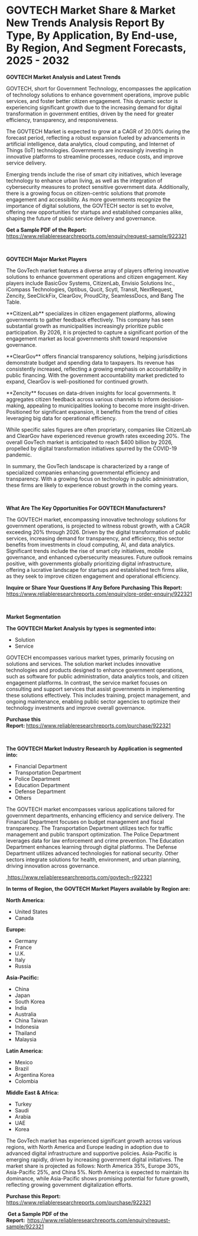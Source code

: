 <p><h1>GOVTECH Market Share & Market New Trends Analysis Report By Type, By Application, By End-use, By Region, And Segment Forecasts, 2025 - 2032</h1></p><p><strong>GOVTECH Market Analysis and Latest Trends</strong></p>
<p><p>GOVTECH, short for Government Technology, encompasses the application of technology solutions to enhance government operations, improve public services, and foster better citizen engagement. This dynamic sector is experiencing significant growth due to the increasing demand for digital transformation in government entities, driven by the need for greater efficiency, transparency, and responsiveness. </p><p>The GOVTECH Market is expected to grow at a CAGR of 20.00% during the forecast period, reflecting a robust expansion fueled by advancements in artificial intelligence, data analytics, cloud computing, and Internet of Things (IoT) technologies. Governments are increasingly investing in innovative platforms to streamline processes, reduce costs, and improve service delivery. </p><p>Emerging trends include the rise of smart city initiatives, which leverage technology to enhance urban living, as well as the integration of cybersecurity measures to protect sensitive government data. Additionally, there is a growing focus on citizen-centric solutions that promote engagement and accessibility. As more governments recognize the importance of digital solutions, the GOVTECH sector is set to evolve, offering new opportunities for startups and established companies alike, shaping the future of public service delivery and governance.</p></p>
<p><strong>Get a Sample PDF of the Report:&nbsp;</strong> <a href="https://www.reliableresearchreports.com/enquiry/request-sample/922321?utm_campaign=3500&utm_medium=2&utm_source=Github&utm_content=ia&utm_term=16042025&utm_id=govtech">https://www.reliableresearchreports.com/enquiry/request-sample/922321</a></p>
<p>&nbsp;</p>
<p><strong>GOVTECH Major Market Players</strong></p>
<p><p>The GovTech market features a diverse array of players offering innovative solutions to enhance government operations and citizen engagement. Key players include BasicGov Systems, CitizenLab, Envisio Solutions Inc., iCompass Technologies, Optibus, Qucit, Scytl, Transit, NextRequest, Zencity, SeeClickFix, ClearGov, ProudCity, SeamlessDocs, and Bang The Table.</p><p>**CitizenLab** specializes in citizen engagement platforms, allowing governments to gather feedback effectively. This company has seen substantial growth as municipalities increasingly prioritize public participation. By 2026, it is projected to capture a significant portion of the engagement market as local governments shift toward responsive governance.</p><p>**ClearGov** offers financial transparency solutions, helping jurisdictions demonstrate budget and spending data to taxpayers. Its revenue has consistently increased, reflecting a growing emphasis on accountability in public financing. With the government accountability market predicted to expand, ClearGov is well-positioned for continued growth.</p><p>**Zencity** focuses on data-driven insights for local governments. It aggregates citizen feedback across various channels to inform decision-making, appealing to municipalities looking to become more insight-driven. Positioned for significant expansion, it benefits from the trend of cities leveraging big data for operational efficiency.</p><p>While specific sales figures are often proprietary, companies like CitizenLab and ClearGov have experienced revenue growth rates exceeding 20%. The overall GovTech market is anticipated to reach $400 billion by 2026, propelled by digital transformation initiatives spurred by the COVID-19 pandemic.</p><p>In summary, the GovTech landscape is characterized by a range of specialized companies enhancing governmental efficiency and transparency. With a growing focus on technology in public administration, these firms are likely to experience robust growth in the coming years.</p></p>
<p>&nbsp;</p>
<p><strong>What Are The Key Opportunities For GOVTECH Manufacturers?</strong></p>
<p><p>The GOVTECH market, encompassing innovative technology solutions for government operations, is projected to witness robust growth, with a CAGR exceeding 20% through 2026. Driven by the digital transformation of public services, increasing demand for transparency, and efficiency, this sector benefits from investments in cloud computing, AI, and data analytics. Significant trends include the rise of smart city initiatives, mobile governance, and enhanced cybersecurity measures. Future outlook remains positive, with governments globally prioritizing digital infrastructure, offering a lucrative landscape for startups and established tech firms alike, as they seek to improve citizen engagement and operational efficiency.</p></p>
<p><strong>Inquire or Share Your Questions If Any Before Purchasing This Report:</strong> <a href="https://www.reliableresearchreports.com/enquiry/pre-order-enquiry/922321?utm_campaign=3500&utm_medium=2&utm_source=Github&utm_content=ia&utm_term=16042025&utm_id=govtech">https://www.reliableresearchreports.com/enquiry/pre-order-enquiry/922321</a></p>
<p>&nbsp;</p>
<p><strong>Market Segmentation</strong></p>
<p><strong>The GOVTECH Market Analysis by types is segmented into:</strong></p>
<p><ul><li>Solution</li><li>Service</li></ul></p>
<p><p>GOVTECH encompasses various market types, primarily focusing on solutions and services. The solution market includes innovative technologies and products designed to enhance government operations, such as software for public administration, data analytics tools, and citizen engagement platforms. In contrast, the service market focuses on consulting and support services that assist governments in implementing these solutions effectively. This includes training, project management, and ongoing maintenance, enabling public sector agencies to optimize their technology investments and improve overall governance.</p></p>
<p><strong>Purchase this Report:&nbsp;</strong><a href="https://www.reliableresearchreports.com/purchase/922321?utm_campaign=3500&utm_medium=2&utm_source=Github&utm_content=ia&utm_term=16042025&utm_id=govtech">https://www.reliableresearchreports.com/purchase/922321</a></p>
<p>&nbsp;</p>
<p><strong>The GOVTECH Market Industry Research by Application is segmented into:</strong></p>
<p><ul><li>Financial Department</li><li>Transportation Department</li><li>Police Department</li><li>Education Department</li><li>Defense Department</li><li>Others</li></ul></p>
<p><p>The GOVTECH market encompasses various applications tailored for government departments, enhancing efficiency and service delivery. The Financial Department focuses on budget management and fiscal transparency. The Transportation Department utilizes tech for traffic management and public transport optimization. The Police Department leverages data for law enforcement and crime prevention. The Education Department enhances learning through digital platforms. The Defense Department utilizes advanced technologies for national security. Other sectors integrate solutions for health, environment, and urban planning, driving innovation across governance.</p></p>
<p><a href="https://www.reliableresearchreports.com/govtech-r922321?utm_campaign=3500&utm_medium=2&utm_source=Github&utm_content=ia&utm_term=16042025&utm_id=govtech">&nbsp;https://www.reliableresearchreports.com/govtech-r922321</a></p>
<p><strong>In terms of Region, the GOVTECH Market Players available by Region are:</strong></p>
<p>
    <p> <strong> North America: </strong>
        <ul>
            <li>United States</li>
            <li>Canada</li>
        </ul>
        </p> 
    <p> <strong> Europe: </strong>
        <ul>
            <li>Germany</li>
            <li>France</li>
            <li>U.K.</li>
            <li>Italy</li>
            <li>Russia</li>
        </ul>
        </p> 
    <p> <strong> Asia-Pacific: </strong>
        <ul>
            <li>China</li>
            <li>Japan</li>
            <li>South Korea</li>
            <li>India</li>
            <li>Australia</li>
            <li>China Taiwan</li>
            <li>Indonesia</li>
            <li>Thailand</li>
            <li>Malaysia</li>
        </ul>
        </p> 
    <p> <strong> Latin America: </strong>
        <ul>
            <li>Mexico</li>
            <li>Brazil</li>
            <li>Argentina Korea</li>
            <li>Colombia</li>
        </ul>
        </p> 
    <p> <strong> Middle East & Africa: </strong>
        <ul>
            <li>Turkey</li>
            <li>Saudi</li>
            <li>Arabia</li>
            <li>UAE</li>
            <li>Korea</li>
        </ul>
    </p>
    </p>
<p><p>The GovTech market has experienced significant growth across various regions, with North America and Europe leading in adoption due to advanced digital infrastructure and supportive policies. Asia-Pacific is emerging rapidly, driven by increasing government digital initiatives. The market share is projected as follows: North America 35%, Europe 30%, Asia-Pacific 25%, and China 5%. North America is expected to maintain its dominance, while Asia-Pacific shows promising potential for future growth, reflecting growing government digitalization efforts.</p></p>
<p><strong>Purchase this Report: </strong><a href="https://www.reliableresearchreports.com/purchase/922321?utm_campaign=3500&utm_medium=2&utm_source=Github&utm_content=ia&utm_term=16042025&utm_id=govtech">https://www.reliableresearchreports.com/purchase/922321</a></p>
<p>&nbsp;<strong>Get a Sample PDF of the Report:&nbsp;&nbsp;</strong><a href="https://www.reliableresearchreports.com/enquiry/request-sample/922321?utm_campaign=3500&utm_medium=2&utm_source=Github&utm_content=ia&utm_term=16042025&utm_id=govtech">https://www.reliableresearchreports.com/enquiry/request-sample/922321</a></p>
<p><strong></strong></p>
<p><p></p><p></p><p></p></p>